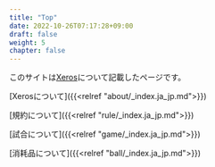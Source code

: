 ```yaml
---
title: "Top"
date: 2022-10-26T07:17:28+09:00
draft: false
weight: 5
chapter: false
---
```

このサイトは[Xeros](<https://tmhub.jp/teams/37796/intro>)について記載したページです。

[Xerosについて]({{<relref "about/_index.ja_jp.md">}})

[規約について]({{<relref "rule/_index.ja_jp.md">}})

[試合について]({{<relref "game/_index.ja_jp.md">}})

[消耗品について]({{<relref "ball/_index.ja_jp.md">}})
